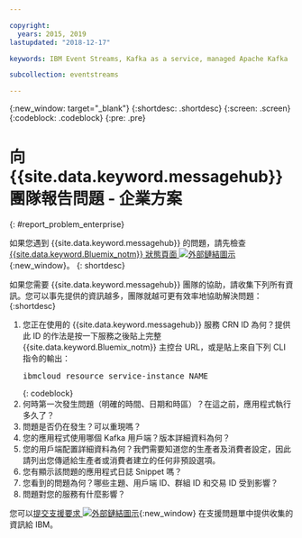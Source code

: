 ```yaml
---

copyright:
  years: 2015, 2019
lastupdated: "2018-12-17"

keywords: IBM Event Streams, Kafka as a service, managed Apache Kafka

subcollection: eventstreams

---
```


{:new_window: target="_blank"}
{:shortdesc: .shortdesc}
{:screen: .screen}
{:codeblock: .codeblock}
{:pre: .pre}

# 向 {{site.data.keyword.messagehub}} 團隊報告問題 - 企業方案
{: #report_problem_enterprise}

如果您遇到 {{site.data.keyword.messagehub}} 的問題，請先檢查 [{{site.data.keyword.Bluemix_notm}} 狀態頁面 ![外部鏈結圖示](../../icons/launch-glyph.svg "外部鏈結圖示")](https://cloud.ibm.com/status?selected=status){:new_window}。
{: shortdesc}

如果您需要 {{site.data.keyword.messagehub}} 團隊的協助，請收集下列所有資訊。您可以事先提供的資訊越多，團隊就越可更有效率地協助解決問題：
{:shortdesc}

1. 您正在使用的 {{site.data.keyword.messagehub}} 服務 CRN ID 為何？提供此 ID 的作法是按一下服務之後貼上完整 {{site.data.keyword.Bluemix_notm}} 主控台 URL，或是貼上來自下列 CLI 指令的輸出：<br/>
   <pre class="pre">
   ibmcloud resource service-instance NAME
   </pre>
	{: codeblock}
2. 何時第一次發生問題（明確的時間、日期和時區）？在這之前，應用程式執行多久了？
3. 問題是否仍在發生？可以重現嗎？
4. 您的應用程式使用哪個 Kafka 用戶端？版本詳細資料為何？
5. 您的用戶端配置詳細資料為何？我們需要知道您的生產者及消費者設定，因此請列出您傳遞給生產者或消費者建立的任何非預設選項。
6. 您有顯示該問題的應用程式日誌 Snippet 嗎？
7. 您看到的問題為何？哪些主題、用戶端 ID、群組 ID 和交易 ID 受到影響？
8. 問題對您的服務有什麼影響？

您可以[提交支援要求 ![外部鏈結圖示](../../icons/launch-glyph.svg "外部鏈結圖示")](/docs/get-support?topic=get-support-getting-customer-support#using-avatar){:new_window} 在支援問題單中提供收集的資訊給 IBM。











